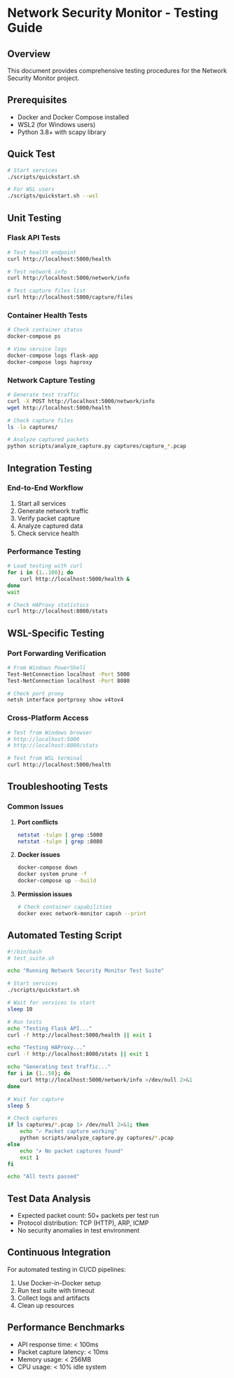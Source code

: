 # Network Security Monitor - Testing Guide

## Overview
This document provides comprehensive testing procedures for the Network Security Monitor project.

## Prerequisites
- Docker and Docker Compose installed
- WSL2 (for Windows users)
- Python 3.8+ with scapy library

## Quick Test
```bash
# Start services
./scripts/quickstart.sh

# For WSL users
./scripts/quickstart.sh --wsl
```

## Unit Testing

### Flask API Tests
```bash
# Test health endpoint
curl http://localhost:5000/health

# Test network info
curl http://localhost:5000/network/info

# Test capture files list
curl http://localhost:5000/capture/files
```

### Container Health Tests
```bash
# Check container status
docker-compose ps

# View service logs
docker-compose logs flask-app
docker-compose logs haproxy
```

### Network Capture Testing
```bash
# Generate test traffic
curl -X POST http://localhost:5000/network/info
wget http://localhost:5000/health

# Check capture files
ls -la captures/

# Analyze captured packets
python scripts/analyze_capture.py captures/capture_*.pcap
```

## Integration Testing

### End-to-End Workflow
1. Start all services
2. Generate network traffic
3. Verify packet capture
4. Analyze captured data
5. Check service health

### Performance Testing
```bash
# Load testing with curl
for i in {1..100}; do
    curl http://localhost:5000/health &
done
wait

# Check HAProxy statistics
curl http://localhost:8080/stats
```

## WSL-Specific Testing

### Port Forwarding Verification
```bash
# From Windows PowerShell
Test-NetConnection localhost -Port 5000
Test-NetConnection localhost -Port 8080

# Check port proxy
netsh interface portproxy show v4tov4
```

### Cross-Platform Access
```bash
# Test from Windows browser
# http://localhost:5000
# http://localhost:8080/stats

# Test from WSL terminal
curl http://localhost:5000/health
```

## Troubleshooting Tests

### Common Issues
1. **Port conflicts**
   ```bash
   netstat -tulpn | grep :5000
   netstat -tulpn | grep :8080
   ```

2. **Docker issues**
   ```bash
   docker-compose down
   docker system prune -f
   docker-compose up --build
   ```

3. **Permission issues**
   ```bash
   # Check container capabilities
   docker exec network-monitor capsh --print
   ```

## Automated Testing Script
```bash
#!/bin/bash
# test_suite.sh

echo "Running Network Security Monitor Test Suite"

# Start services
./scripts/quickstart.sh

# Wait for services to start
sleep 10

# Run tests
echo "Testing Flask API..."
curl -f http://localhost:5000/health || exit 1

echo "Testing HAProxy..."
curl -f http://localhost:8080/stats || exit 1

echo "Generating test traffic..."
for i in {1..50}; do
    curl http://localhost:5000/network/info >/dev/null 2>&1
done

# Wait for capture
sleep 5

# Check captures
if ls captures/*.pcap 1> /dev/null 2>&1; then
    echo "✓ Packet capture working"
    python scripts/analyze_capture.py captures/*.pcap
else
    echo "✗ No packet captures found"
    exit 1
fi

echo "All tests passed"
```

## Test Data Analysis
- Expected packet count: 50+ packets per test run
- Protocol distribution: TCP (HTTP), ARP, ICMP
- No security anomalies in test environment

## Continuous Integration
For automated testing in CI/CD pipelines:
1. Use Docker-in-Docker setup
2. Run test suite with timeout
3. Collect logs and artifacts
4. Clean up resources

## Performance Benchmarks
- API response time: < 100ms
- Packet capture latency: < 10ms
- Memory usage: < 256MB
- CPU usage: < 10% idle system